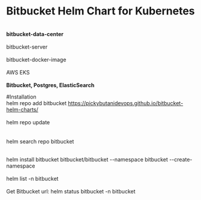 # Bitbucket Helm Chart for Kubernetes

<br><b>bitbucket-data-center</b></br>
<br>bitbucket-server</br>
<br>bitbucket-docker-image</br>
<br>AWS EKS</br>
<br><b>Bitbucket, Postgres, ElasticSearch</b></br>

#Installation
<br>helm repo add bitbucket https://pickybutanidevops.github.io/bitbucket-helm-charts/</br>
<br>helm repo update</br>																					
<br>helm search repo bitbucket</br>																				

<br>helm install bitbucket bitbucket/bitbucket --namespace bitbucket --create-namespace</br>
<br>helm list -n bitbucket</br>
<br>Get Bitbucket url: helm status bitbucket -n bitbucket</br>

